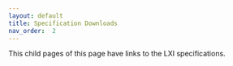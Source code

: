 ```yaml
---
layout: default
title: Specification Downloads
nav_order:  2
---
```


This child pages of this page have links to the LXI specifications.